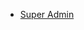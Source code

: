 - [Super Admin](/ "Zawa Documentation - Super Admin")
<!-- - [Commands & Paths](/336fc74be99f31a1b31a979721b38bf3.md "Zawa Documentation - Tim QC")
- [Variables](/variables.md)
- [Operators](/operators.md)
- [Branching](/branching.md)
- [Loops & Iterables](/loops.md)
- [Functions](/functions.md)
- [Conventions](/conventions.md)
- [Interpreters](/interpreters.md)
- [Formal Grammar](/formal-grammar.md) -->
